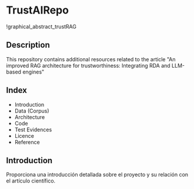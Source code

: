 # TrustAIRepo

!graphical_abstract_trustRAG

## Description
This repository contains additional resources related to the article "An improved RAG architecture for trustworthiness: Integrating RDA and LLM-based engines"

## Index
- Introduction
- Data (Corpus)
- Architecture
- Code
- Test Evidences
- Licence
- Reference

## Introduction
Proporciona una introducción detallada sobre el proyecto y su relación con el artículo científico.

